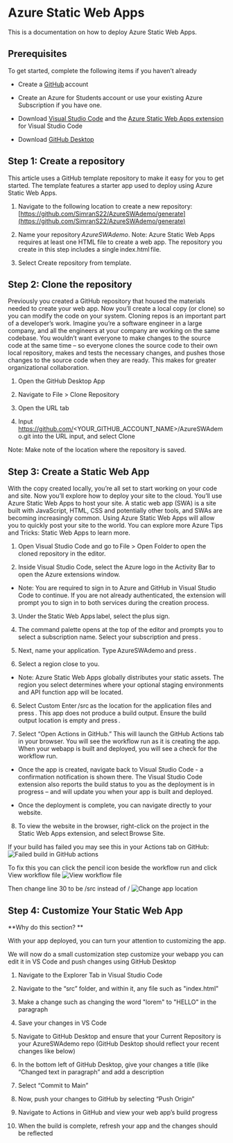 # Azure Static Web Apps

This is a documentation on how to deploy Azure Static Web Apps.


## Prerequisites 

To get started, complete the following items if you haven’t already 

- Create a [GitHub](https://github.com/) account  

- Create an Azure for Students account or use your existing Azure Subscription if you have one.

- Download [Visual Studio Code](https://code.visualstudio.com/Download) and the [Azure Static Web Apps extension](https://marketplace.visualstudio.com/items?itemName=ms-azuretools.vscode-azurestaticwebapps) for Visual Studio Code 

- Download [GitHub Desktop](https://desktop.github.com/)  

## Step 1: Create a repository 

This article uses a GitHub template repository to make it easy for you to get started. The template features a starter app used to deploy using Azure Static Web Apps. 

1. Navigate to the following location to create a new repository: [https://github.com/SimranS22/AzureSWAdemo/generate](https://github.com/SimranS22/AzureSWAdemo/generate) 

2. Name your repository *AzureSWAdemo*. Note: Azure Static Web Apps requires at least one HTML file to create a web app. The repository you create in this step includes a single index.html file. 

3. Select Create repository from template. 

## Step 2: Clone the repository 

Previously you created a GitHub repository that housed the materials needed to create your web app.  Now you’ll create a local copy (or clone) so you can modify the code on your system. Cloning repos is an important part of a developer’s work. Imagine you’re a software engineer in a large company, and all the engineers at your company are working on the same codebase. You wouldn’t want everyone to make changes to the source code at the same time – so everyone clones the source code to their own local repository, makes and tests the necessary changes, and pushes those changes to the source code when they are ready. This makes for greater organizational collaboration. 

1. Open the GitHub Desktop App 

2. Navigate to File > Clone Repository 

3. Open the URL tab 

4. Input https://github.com/<YOUR_GITHUB_ACCOUNT_NAME>/AzureSWAdemo.git into the URL input, and select Clone 

Note: Make note of the location where the repository is saved.  

## Step 3: Create a Static Web App 

With the copy created locally, you’re all set to start working on your code and site. Now you’ll explore how to deploy your site to the cloud. You’ll use Azure Static Web Apps to host your site. A static web app (SWA) is a site built with JavaScript, HTML, CSS and potentially other tools, and SWAs are becoming increasingly common. Using Azure Static Web Apps will allow you to quickly post your site to the world. You can explore more Azure Tips and Tricks: Static Web Apps to learn more.  

1. Open Visual Studio Code and go to File > Open Folder to open the cloned repository in the editor.  

2. Inside Visual Studio Code, select the Azure logo in the Activity Bar to open the Azure extensions window. 

- Note: You are required to sign in to Azure and GitHub in Visual Studio Code to continue. If you are not already authenticated, the extension will prompt you to sign in to both services during the creation process. 

3. Under the Static Web Apps label, select the plus sign. 

4. The command palette opens at the top of the editor and prompts you to select a subscription name. Select your subscription and press <Enter>. 

5. Next, name your application. Type AzureSWAdemo and press <Enter>. 

5. Select a region close to you. 
- Note: Azure Static Web Apps globally distributes your static assets. The region you select determines where your optional staging environments and API function app will be located. 

6. Select Custom  Enter /src as the location for the application files and press <Enter>. This app does not produce a build output. Ensure the build output location is empty and press <Enter>. 

7. Select “Open Actions in GitHub.” This will launch the GitHub Actions tab in your browser. You will see the workflow run as it is creating the app. When your webapp is built and deployed, you will see a check for the workflow run.   

- Once the app is created, navigate back to Visual Studio Code - a confirmation notification is shown there. The Visual Studio Code extension also reports the build status to you as the deployment is in progress – and will update you when your app is built and deployed.  

- Once the deployment is complete, you can navigate directly to your website. 

8. To view the website in the browser, right-click on the project in the Static Web Apps extension, and select Browse Site. 

If your build has failed you may see this in your Actions tab on GitHub:
 ![Failed build in GitHub actions](https://user-images.githubusercontent.com/32169182/175279158-50787c0d-2c28-4140-9724-0449023e8ae1.png)
 
 To fix this you can click the pencil icon beside the workflow run and click View workflow file
 ![View workflow file](https://user-images.githubusercontent.com/32169182/175279494-92985faa-a4aa-42b1-8f61-50cf5032816a.png)
 
 Then change line 30 to be /src instead of /
 ![Change app location](https://user-images.githubusercontent.com/32169182/175279576-fc87decb-99d0-41b7-8be3-ab9a56d9ca2a.png)

## Step 4: Customize Your Static Web App 

**Why do this section? **

With your app deployed, you can turn your attention to customizing the app.

We will now do a small customization step customize your webapp you can edit it in VS Code and push changes using GitHub Desktop  

1. Navigate to the Explorer Tab in Visual Studio Code   

2. Navigate to the “src” folder, and within it, any file such as "index.html"

3. Make a change such as changing the word "lorem" to "HELLO" in the paragraph   

4. Save your changes in VS Code   

5. Navigate to GitHub Desktop and ensure that your Current Repository is your AzureSWAdemo repo (GitHub Desktop should reflect your recent changes like below)  

6. In the bottom left of GitHub Desktop, give your changes a title (like “Changed text in paragraph” and add a description  

7. Select “Commit to Main”  

8. Now, push your changes to GitHub by selecting “Push Origin”    
  
9. Navigate to Actions in GitHub and view your web app’s build progress  

10. When the build is complete, refresh your app and the changes should be reflected  

